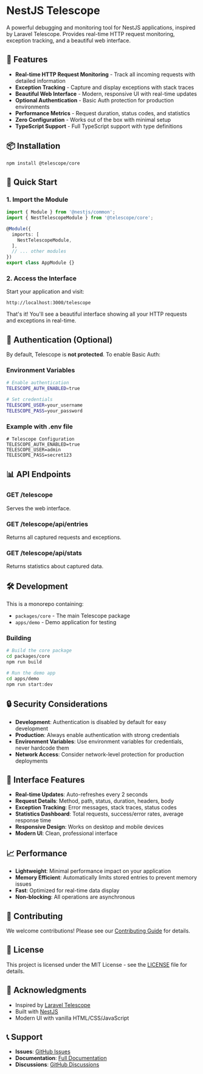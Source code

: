 # NestJS Telescope

A powerful debugging and monitoring tool for NestJS applications, inspired by Laravel Telescope. Provides real-time HTTP request monitoring, exception tracking, and a beautiful web interface.

## 🚀 Features

- **Real-time HTTP Request Monitoring** - Track all incoming requests with detailed information
- **Exception Tracking** - Capture and display exceptions with stack traces
- **Beautiful Web Interface** - Modern, responsive UI with real-time updates
- **Optional Authentication** - Basic Auth protection for production environments
- **Performance Metrics** - Request duration, status codes, and statistics
- **Zero Configuration** - Works out of the box with minimal setup
- **TypeScript Support** - Full TypeScript support with type definitions

## 📦 Installation

```bash
npm install @telescope/core
```

## 🔧 Quick Start

### 1. Import the Module

```typescript
import { Module } from '@nestjs/common';
import { NestTelescopeModule } from '@telescope/core';

@Module({
  imports: [
    NestTelescopeModule,
  ],
  // ... other modules
})
export class AppModule {}
```

### 2. Access the Interface

Start your application and visit:
```
http://localhost:3000/telescope
```

That's it! You'll see a beautiful interface showing all your HTTP requests and exceptions in real-time.

## 🔐 Authentication (Optional)

By default, Telescope is **not protected**. To enable Basic Auth:

### Environment Variables

```bash
# Enable authentication
TELESCOPE_AUTH_ENABLED=true

# Set credentials
TELESCOPE_USER=your_username
TELESCOPE_PASS=your_password
```

### Example with .env file

```env
# Telescope Configuration
TELESCOPE_AUTH_ENABLED=true
TELESCOPE_USER=admin
TELESCOPE_PASS=secret123
```

## 📊 API Endpoints

### GET /telescope
Serves the web interface.

### GET /telescope/api/entries
Returns all captured requests and exceptions.

### GET /telescope/api/stats
Returns statistics about captured data.

## 🛠️ Development

This is a monorepo containing:

- `packages/core` - The main Telescope package
- `apps/demo` - Demo application for testing

### Building

```bash
# Build the core package
cd packages/core
npm run build

# Run the demo app
cd apps/demo
npm run start:dev
```

## 🔒 Security Considerations

- **Development**: Authentication is disabled by default for easy development
- **Production**: Always enable authentication with strong credentials
- **Environment Variables**: Use environment variables for credentials, never hardcode them
- **Network Access**: Consider network-level protection for production deployments

## 🎨 Interface Features

- **Real-time Updates**: Auto-refreshes every 2 seconds
- **Request Details**: Method, path, status, duration, headers, body
- **Exception Tracking**: Error messages, stack traces, status codes
- **Statistics Dashboard**: Total requests, success/error rates, average response time
- **Responsive Design**: Works on desktop and mobile devices
- **Modern UI**: Clean, professional interface

## 📈 Performance

- **Lightweight**: Minimal performance impact on your application
- **Memory Efficient**: Automatically limits stored entries to prevent memory issues
- **Fast**: Optimized for real-time data display
- **Non-blocking**: All operations are asynchronous

## 🤝 Contributing

We welcome contributions! Please see our [Contributing Guide](CONTRIBUTING.md) for details.

## 📄 License

This project is licensed under the MIT License - see the [LICENSE](LICENSE) file for details.

## 🙏 Acknowledgments

- Inspired by [Laravel Telescope](https://laravel.com/docs/telescope)
- Built with [NestJS](https://nestjs.com/)
- Modern UI with vanilla HTML/CSS/JavaScript

## 📞 Support

- **Issues**: [GitHub Issues](https://github.com/HiGeorges/NestJs-Telescope/issues)
- **Documentation**: [Full Documentation](https://github.com/HiGeorges/NestJs-Telescope/wiki)
- **Discussions**: [GitHub Discussions](https://github.com/HiGeorges/NestJs-Telescope/discussions) 